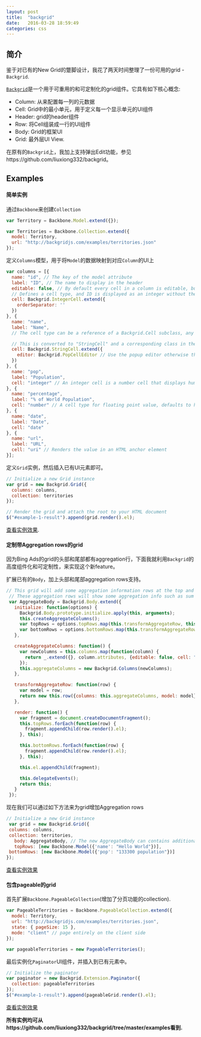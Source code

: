 ```yaml
---
layout: post
title:  "backgrid"
date:   2016-03-28 18:59:49
categories: css
---
```


## 简介

鉴于对已有的New Grid的蹩脚设计，我花了两天时间整理了一份可用的grid - `Backgrid`.

[`Backgrid`](http://backgridjs.com/)是一个用于可重用的和可定制化的grid组件。它具有如下核心概念:

* Column: 从来配置每一列的元数据
* Cell: Grid中的最小单元，用于定义每一个显示单元的UI组件
* Header: grid的header组件
* Row: 将Cell组装成一行的UI组件
* Body: Grid的框架UI
* Grid: 最外层UI View.

在原有的`Backgrid`上，我加上支持弹出Edit功能，参见https://github.com/liuxiong332/backgrid。

## Examples

#### 简单实例

通过`Backbone`来创建`Collection`

```js
var Territory = Backbone.Model.extend({});

var Territories = Backbone.Collection.extend({
  model: Territory,
  url: "http://backgridjs.com/examples/territories.json"
});
```

定义`Columns`模型，用于将`Model`的数据映射到对应`Column`的UI上

```js
var columns = [{
  name: "id", // The key of the model attribute
  label: "ID", // The name to display in the header
  editable: false, // By default every cell in a column is editable, but *ID* shouldn't be
  // Defines a cell type, and ID is displayed as an integer without the ',' separating 1000s.
  cell: Backgrid.IntegerCell.extend({
    orderSeparator: ''
  })
}, {
  name: "name",
  label: "Name",
  // The cell type can be a reference of a Backgrid.Cell subclass, any Backgrid.Cell subclass instances like *id* above, or a string

  // This is converted to "StringCell" and a corresponding class in the Backgrid package namespace is looked up
  cell: Backgrid.StringCell.extend({
    editor: Backgrid.PopCellEditor // Use the popup editor otherwise the in place editor.
  })
}, {
  name: "pop",
  label: "Population",
  cell: "integer" // An integer cell is a number cell that displays humanized integers
}, {
  name: "percentage",
  label: "% of World Population",
  cell: "number" // A cell type for floating point value, defaults to have a precision 2 decimal numbers
}, {
  name: "date",
  label: "Date",
  cell: "date"
}, {
  name: "url",
  label: "URL",
  cell: "uri" // Renders the value in an HTML anchor element
}];
```

定义`Grid`实例，然后插入已有UI元素即可。

```js
// Initialize a new Grid instance
var grid = new Backgrid.Grid({
  columns: columns,
  collection: territories
});

// Render the grid and attach the root to your HTML document
$("#example-1-result").append(grid.render().el);
```

[查看实例效果](http://liuxiong332.github.io/backgrid/assets/grid.html).

#### 定制带Aggregation rows的grid

因为Bing Ads的grid的头部和尾部都有aggregation行，下面我就利用`Backgrid`的高度组件化和可定制性，来实现这个新feature。

扩展已有的`Body`，加上头部和尾部aggregation rows支持。

```js
// This grid will add some aggregation information rows at the top and bottom of the grid.
 // These aggregation rows will show some aggregation info such as sum or average value.
 var AggregateBody = Backgrid.Body.extend({
   initialize: function(options) {
     Backgrid.Body.prototype.initialize.apply(this, arguments);
     this.createAggregateColumns();
     var topRows = options.topRows.map(this.transformAggregateRow, this);
     var bottomRows = options.bottomRows.map(this.transformAggregateRow, this);
   },

   createAggregateColumns: function() {
     var newColumns = this.columns.map(function(column) {
       return _.extend({}, column.attributes, {editable: false, cell: "string"});
     });
     this.aggregateColumns = new Backgrid.Columns(newColumns);
   },

   transformAggregateRow: function(row) {
     var model = row;
     return new this.row({columns: this.aggregateColumns, model: model});
   },

   render: function() {
     var fragment = document.createDocumentFragment();
     this.topRows.forEach(function(row) {
       fragment.appendChild(row.render().el);
     }, this);

     this.bottomRows.forEach(function(row) {
       fragment.appendChild(row.render().el);
     }, this);

     this.el.appendChild(fragment);

     this.delegateEvents();
     return this;
   }
 });
 ```

 现在我们可以通过如下方法来为grid增加Aggregation rows
 ```js
 // Initialize a new Grid instance
  var grid = new Backgrid.Grid({
  columns: columns,
  collection: territories,
	body: AggregateBody, // The new AggregateBody can contains additional rows.
	topRows: [new Backbone.Model({'name': "Hello World"})],
  bottomRows: [new Backbone.Model({'pop': "133300 population"})]
});
```

[查看实例效果](http://liuxiong332.github.io/backgrid/assets/aggregate-row-grid.html)

#### 包含pageable的grid

首先扩展`Backbone.PageableCollection`(增加了分页功能的collection).

```js
var PageableTerritories = Backbone.PageableCollection.extend({
  model: Territory,
  url: "http://backgridjs.com/examples/territories.json",
  state: { pageSize: 15 },
  mode: "client" // page entirely on the client side
});

var pageableTerritories = new PageableTerritories();
```

最后实例化`Paginator`UI组件，并插入到已有元素中。
```js
// Initialize the paginator
var paginator = new Backgrid.Extension.Paginator({
  collection: pageableTerritories
});
$("#example-1-result").append(pageableGrid.render().el);
```

[查看实例效果](http://liuxiong332.github.io/backgrid/assets/pageable-grid.html)

**所有实例均可从https://github.com/liuxiong332/backgrid/tree/master/examples看到.**
